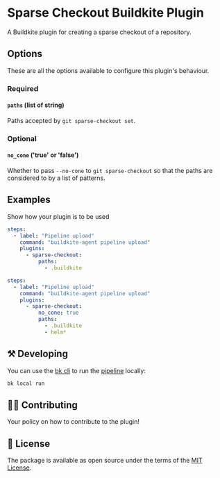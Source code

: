 # Sparse Checkout Buildkite Plugin

A Buildkite plugin for creating a sparse checkout of a repository.

## Options

These are all the options available to configure this plugin's behaviour.

### Required

#### `paths` (list of string)

Paths accepted by `git sparse-checkout set`.

### Optional

#### `no_cone` ('true' or 'false')

Whether to pass `--no-cone` to `git sparse-checkout` so that the paths are considered to by a list of patterns.

## Examples

Show how your plugin is to be used

```yaml
steps:
  - label: "Pipeline upload"
    command: "buildkite-agent pipeline upload"
    plugins:
      - sparse-checkout:
          paths:
            - .buildkite
```

```yaml
steps:
  - label: "Pipeline upload"
    command: "buildkite-agent pipeline upload"
    plugins:
      - sparse-checkout:
          no_cone: true
          paths:
            - .buildkite
            - helm*
```

## ⚒ Developing

You can use the [bk cli](https://github.com/buildkite/cli) to run the [pipeline](.buildkite/pipeline.yml) locally:

```bash
bk local run
```

## 👩‍💻 Contributing

Your policy on how to contribute to the plugin!

## 📜 License

The package is available as open source under the terms of the [MIT License](https://opensource.org/licenses/MIT).
